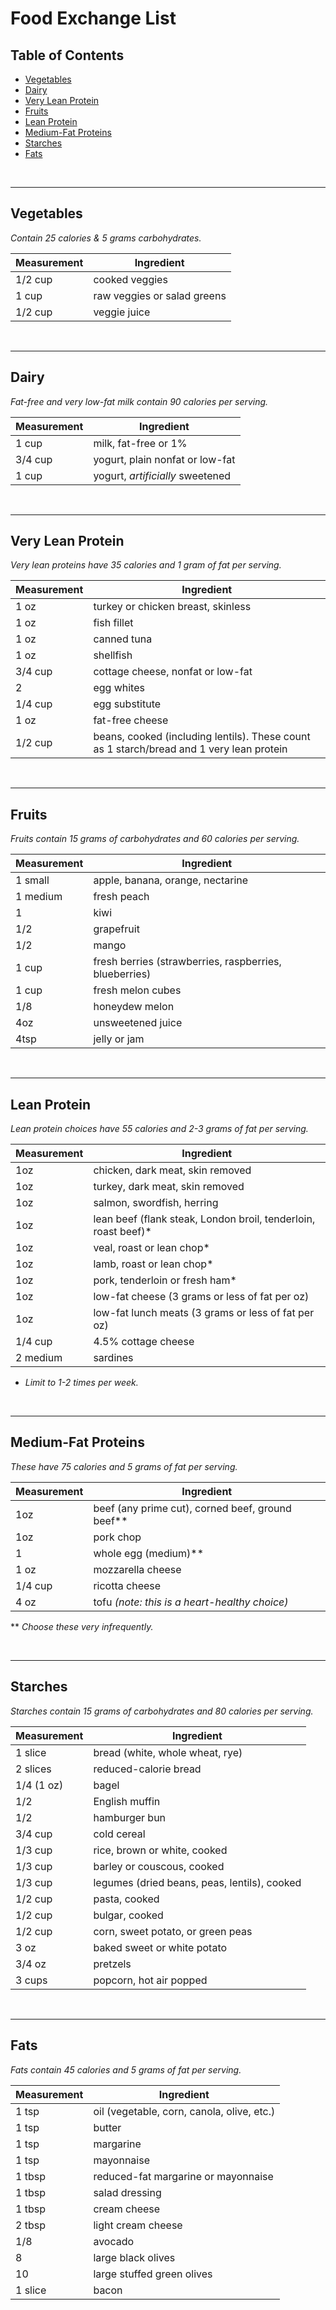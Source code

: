 # Food Exchange List

## Table of Contents

- [Vegetables](#veggies)
- [Dairy](#dairy)
- [Very Lean Protein](#verylean)
- [Fruits](#fruits)
- [Lean Protein](#lean)
- [Medium-Fat Proteins](#medfat)
- [Starches](#starches)
- [Fats](#fats)

<br/>

***

<h2 id="veggies">Vegetables</h2>

*Contain 25 calories & 5 grams carbohydrates.*

Measurement | Ingredient
--- | ---
1/2 cup | cooked veggies
1 cup | raw veggies or salad greens
1/2 cup | veggie juice

<br/>

***

<h2 id="dairy">Dairy</h2>

*Fat-free and very low-fat milk contain 90 calories per serving.*

Measurement | Ingredient
--- | ---
1 cup | milk, fat-free or 1%
3/4 cup | yogurt, plain nonfat or low-fat
1 cup | yogurt, *artificially* sweetened

<br/>

***

<h2 id="verylean">Very Lean Protein</h2>

*Very lean proteins have 35 calories and 1 gram of fat per serving.*

Measurement | Ingredient
--- | ---
1 oz | turkey or chicken breast, skinless
1 oz | fish fillet
1 oz | canned tuna
1 oz | shellfish
3/4 cup | cottage cheese, nonfat or low-fat
2 | egg whites
1/4 cup | egg substitute
1 oz | fat-free cheese
1/2 cup | beans, cooked (including lentils). These count as 1 starch/bread and 1 very lean protein

<br/>

***

<h2 id="fruits">Fruits</h2>

*Fruits contain 15 grams of carbohydrates and 60 calories per serving.*

Measurement | Ingredient
--- | ---
1 small | apple, banana, orange, nectarine
1 medium | fresh peach
1 | kiwi
1/2 | grapefruit
1/2 | mango
1 cup | fresh berries (strawberries, raspberries, blueberries)
1 cup | fresh melon cubes
1/8 | honeydew melon
4oz | unsweetened juice
4tsp | jelly or jam

<br/>

***

<h2 id="lean">Lean Protein</h2>

*Lean protein choices have 55 calories and 2-3 grams of fat per serving.*

Measurement | Ingredient
--- | ---
1oz | chicken, dark meat, skin removed
1oz | turkey, dark meat, skin removed
1oz | salmon, swordfish, herring
1oz | lean beef (flank steak, London broil, tenderloin, roast beef)*
1oz | veal, roast or lean chop*
1oz | lamb, roast or lean chop*
1oz | pork, tenderloin or fresh ham*
1oz | low-fat cheese (3 grams or less of fat per oz)
1oz | low-fat lunch meats (3 grams or less of fat per oz)
1/4 cup | 4.5% cottage cheese
2 medium | sardines

* *Limit to 1-2 times per week.*

<br/>

***

<h2 id="medfat">Medium-Fat Proteins</h2>

*These have 75 calories and 5 grams of fat per serving.*

Measurement | Ingredient
--- | ---
1oz | beef (any prime cut), corned beef, ground beef**
1oz | pork chop
1 | whole egg (medium)**
1 oz | mozzarella cheese
1/4 cup | ricotta cheese
4 oz | tofu *(note: this is a heart-healthy choice)*

** *Choose these very infrequently.*

<br/>

***

<h2 id="starches">Starches</h2>

*Starches contain 15 grams of carbohydrates and 80 calories per serving.*

Measurement | Ingredient
--- | ---
1 slice | bread (white, whole wheat, rye)
2 slices | reduced-calorie bread
1/4 (1 oz) | bagel
1/2 | English muffin
1/2 | hamburger bun
3/4 cup | cold cereal
1/3 cup | rice, brown or white, cooked
1/3 cup | barley or couscous, cooked
1/3 cup | legumes (dried beans, peas, lentils), cooked
1/2 cup | pasta, cooked
1/2 cup | bulgar, cooked
1/2 cup | corn, sweet potato, or green peas
3 oz | baked sweet or white potato
3/4 oz | pretzels
3 cups | popcorn, hot air popped

<br/>

***

<h2 id="fats">Fats</h2>

*Fats contain 45 calories and 5 grams of fat per serving.*

Measurement | Ingredient
--- | ---
1 tsp | oil (vegetable, corn, canola, olive, etc.)
1 tsp | butter
1 tsp | margarine
1 tsp | mayonnaise
1 tbsp | reduced-fat margarine or mayonnaise
1 tbsp | salad dressing
1 tbsp | cream cheese
2 tbsp | light cream cheese
1/8 | avocado
8 | large black olives
10 | large stuffed green olives
1 slice | bacon